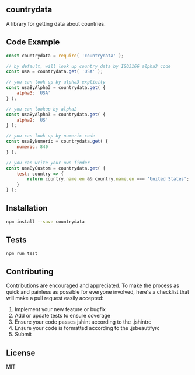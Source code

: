 ## countrydata

A library for getting data about countries.

## Code Example

```javascript
const countrydata = require( 'countrydata' );

// by default, will look up country data by ISO3166 alpha3 code
const usa = countrydata.get( 'USA' );

// you can look up by alpha3 explicity
const usaByAlpha3 = countrydata.get( {
    alpha3: 'USA'
} );

// you can lookup by alpha2
const usaByAlpha3 = countrydata.get( {
    alpha2: 'US'
} );

// you can look up by numeric code
const usaByNumeric = countrydata.get( {
    numeric: 840
} );

// you can write your own finder
const usaByCustom = countrydata.get( {
    test: country => {
        return country.name.en && country.name.en === 'United States';
    }
} );
```

## Installation

```bash
npm install --save countrydata
```

## Tests

```bash
npm run test
```

## Contributing

Contributions are encouraged and appreciated. To make the process as quick and painless as possible for everyone involved, here's a checklist that will make a pull request easily accepted:

1. Implement your new feature or bugfix
2. Add or update tests to ensure coverage
3. Ensure your code passes jshint according to the .jshintrc
4. Ensure your code is formatted according to the .jsbeautifyrc
5. Submit

## License

MIT